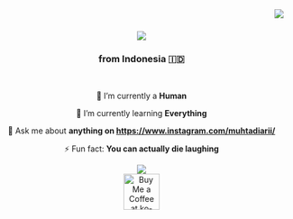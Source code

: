 <img align="right" src="https://visitor-badge.laobi.icu/badge?page_id=muhtadi97.muhtadi97" />

<h1 align="center">
    <img src="https://readme-typing-svg.herokuapp.com/?font=Righteous&size=35&center=true&vCenter=true&width=500&height=70&duration=4000&lines=Hi+There!+👋;+I'm+Mukhtadi+Arijuddin!;" />
</h1>

<h3 align="center"> from Indonesia 🇮🇩</h3>

<br/>

<div align="center">
 
 🔭 I’m currently a **Human**
 
 🌱 I’m currently learning **Everything**

💬 Ask me about **anything on https://www.instagram.com/muhtadiarii/**

⚡ Fun fact: **You can actually die laughing**

 </div>
 
<div align="center"> 
  <a href="mailto:muhtadiarijuddin1@gmail.com">
    <img src="https://img.shields.io/badge/Gmail-333333?style=for-the-badge&logo=gmail&logoColor=red" />
  </a>
</div>

<div align="center">
<a href='https://saweria.co/muhtadiari' target='_blank'><img height='64' style='border:0px;height:64px;' src='https://storage.ko-fi.com/cdn/kofi1.png?v=3' border='0' alt='Buy Me a Coffee at ko-fi.com' /></a>
</div>

<br/>
